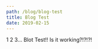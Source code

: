 ```yaml
---
path: /blog/blog-test
title: Blog Test
date: 2019-02-15
---
```


1 2 3... Blot Test!! Is it working?!?!?!
